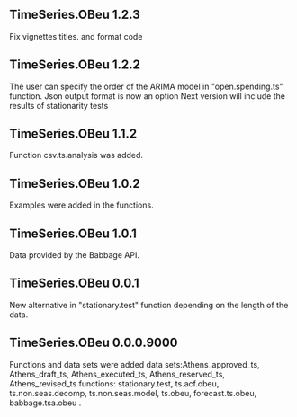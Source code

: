 TimeSeries.OBeu 1.2.3
---------------------

Fix vignettes titles. and format code

TimeSeries.OBeu 1.2.2
---------------------

The user can specify the order of the ARIMA model in "open.spending.ts"
function. Json output format is now an option Next version will include
the results of stationarity tests

TimeSeries.OBeu 1.1.2
---------------------

Function csv.ts.analysis was added.

TimeSeries.OBeu 1.0.2
---------------------

Examples were added in the functions.

TimeSeries.OBeu 1.0.1
---------------------

Data provided by the Babbage API.

TimeSeries.OBeu 0.0.1
---------------------

New alternative in "stationary.test" function depending on the length of
the data.

TimeSeries.OBeu 0.0.0.9000
--------------------------

Functions and data sets were added data sets:Athens\_approved\_ts,
Athens\_draft\_ts, Athens\_executed\_ts, Athens\_reserved\_ts,
Athens\_revised\_ts functions: stationary.test, ts.acf.obeu,
ts.non.seas.decomp, ts.non.seas.model, ts.obeu, forecast.ts.obeu,
babbage.tsa.obeu .
